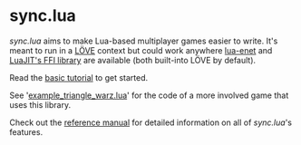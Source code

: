 # sync.lua

*sync.lua* aims to make Lua-based multiplayer games easier to write. It's meant to run in a [LÖVE](https://love2d.org/) context but could work anywhere [lua-enet](http://leafo.net/lua-enet/) and [LuaJIT's FFI library](http://luajit.org/ext_ffi.html) are available (both built-into LÖVE by default).

Read the [basic tutorial](./docs/tutorial_basic.md) to get started.

See '[example_triangle_warz.lua](./example_triangle_warz.lua)' for the code of a more involved game that uses this library.

Check out the [reference manual](./docs/reference.md) for detailed information on all of *sync.lua*'s features.
